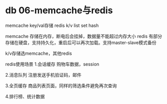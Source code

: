 # db 06-memcache与redis

memcache key/val存储
redis k/v list set hash

memcache 存储在内存，断电后会挂掉，数据量不能超过内存大小
redis 有部分存储在硬盘，支持持久化，重启后可以再次加载。支持master-slave模式备份


k/v存储选memcache，其他redis


redis使用场景
1.会话缓存
购物车数据，session

2.消息队列
注册发送手机验证码，邮件

3.全页缓存
商品列表页面，同样的筛选条件避免再次查询

4.排行榜、统计数据
